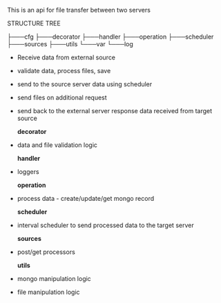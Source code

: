 This is an api for file transfer between two servers

STRUCTURE TREE

├───cfg
├───decorator
├───handler
├───operation
├───scheduler
├───sources
├───utils
└───var
    └───log

- Receive data from external source
- validate data, process files, save
- send to the source server data using scheduler
- send files on additional request
- send back to the external server response data received from target source

  **decorator**
- data and file validation logic

  **handler**
- loggers

  **operation**
- process data - create/update/get mongo record

  **scheduler**
- interval scheduler to send processed data to the target server

  **sources**
- post/get processors

  **utils**
- mongo manipulation logic
- file manipulation logic
